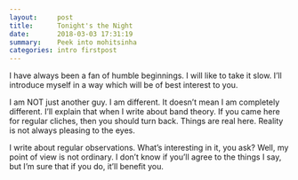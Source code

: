 ```yaml
---
layout:     post
title:      Tonight's the Night
date:       2018-03-03 17:31:19
summary:    Peek into mohitsinha
categories: intro firstpost
---
```


I have always been a fan of humble beginnings. I will like to take it slow. I’ll introduce myself in a way which will be of best interest to you.

I am NOT just another guy. I am different. It doesn’t mean I am completely different. I’ll explain that when I write about band theory. If you came here for regular cliches, then you should turn back. Things are real here. Reality is not always pleasing to the eyes.

I write about regular observations. What’s interesting in it, you ask? Well, my point of view is not ordinary. I don’t know if you’ll agree to the things I say, but I’m sure that if you do, it’ll benefit you.
